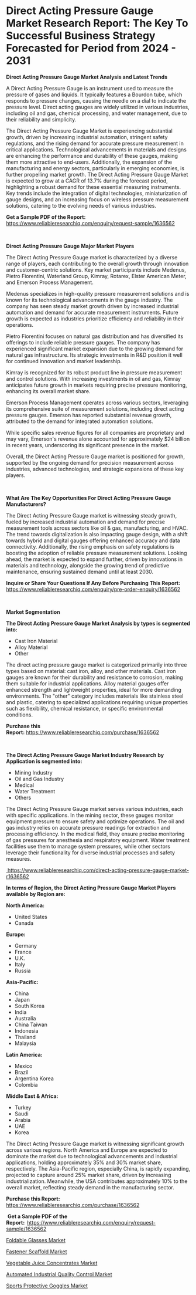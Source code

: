 <p><h1>Direct Acting Pressure Gauge Market Research Report: The Key To Successful Business Strategy Forecasted for Period from 2024 - 2031</h1></p><p><strong>Direct Acting Pressure Gauge Market Analysis and Latest Trends</strong></p>
<p><p>A Direct Acting Pressure Gauge is an instrument used to measure the pressure of gases and liquids. It typically features a Bourdon tube, which responds to pressure changes, causing the needle on a dial to indicate the pressure level. Direct acting gauges are widely utilized in various industries, including oil and gas, chemical processing, and water management, due to their reliability and simplicity.</p><p>The Direct Acting Pressure Gauge Market is experiencing substantial growth, driven by increasing industrial automation, stringent safety regulations, and the rising demand for accurate pressure measurement in critical applications. Technological advancements in materials and designs are enhancing the performance and durability of these gauges, making them more attractive to end-users. Additionally, the expansion of the manufacturing and energy sectors, particularly in emerging economies, is further propelling market growth. The Direct Acting Pressure Gauge Market is expected to grow at a CAGR of 13.7% during the forecast period, highlighting a robust demand for these essential measuring instruments. Key trends include the integration of digital technologies, miniaturization of gauge designs, and an increasing focus on wireless pressure measurement solutions, catering to the evolving needs of various industries.</p></p>
<p><strong>Get a Sample PDF of the Report:&nbsp;</strong> <a href="https://www.reliableresearchiq.com/enquiry/request-sample/1636562">https://www.reliableresearchiq.com/enquiry/request-sample/1636562</a></p>
<p>&nbsp;</p>
<p><strong>Direct Acting Pressure Gauge Major Market Players</strong></p>
<p><p>The Direct Acting Pressure Gauge market is characterized by a diverse range of players, each contributing to the overall growth through innovation and customer-centric solutions. Key market participants include Medenus, Pietro Fiorentini, Waterland Group, Kimray, Rotarex, Elster American Meter, and Emerson Process Management.</p><p>Medenus specializes in high-quality pressure measurement solutions and is known for its technological advancements in the gauge industry. The company has seen steady market growth driven by increased industrial automation and demand for accurate measurement instruments. Future growth is expected as industries prioritize efficiency and reliability in their operations.</p><p>Pietro Fiorentini focuses on natural gas distribution and has diversified its offerings to include reliable pressure gauges. The company has experienced significant market expansion due to the growing demand for natural gas infrastructure. Its strategic investments in R&D position it well for continued innovation and market leadership.</p><p>Kimray is recognized for its robust product line in pressure measurement and control solutions. With increasing investments in oil and gas, Kimray anticipates future growth in markets requiring precise pressure monitoring, enhancing its overall market share.</p><p>Emerson Process Management operates across various sectors, leveraging its comprehensive suite of measurement solutions, including direct acting pressure gauges. Emerson has reported substantial revenue growth, attributed to the demand for integrated automation solutions. </p><p>While specific sales revenue figures for all companies are proprietary and may vary, Emerson's revenue alone accounted for approximately $24 billion in recent years, underscoring its significant presence in the market. </p><p>Overall, the Direct Acting Pressure Gauge market is positioned for growth, supported by the ongoing demand for precision measurement across industries, advanced technologies, and strategic expansions of these key players.</p></p>
<p>&nbsp;</p>
<p><strong>What Are The Key Opportunities For Direct Acting Pressure Gauge Manufacturers?</strong></p>
<p><p>The Direct Acting Pressure Gauge market is witnessing steady growth, fueled by increased industrial automation and demand for precise measurement tools across sectors like oil & gas, manufacturing, and HVAC. The trend towards digitalization is also impacting gauge design, with a shift towards hybrid and digital gauges offering enhanced accuracy and data connectivity. Additionally, the rising emphasis on safety regulations is boosting the adoption of reliable pressure measurement solutions. Looking ahead, the market is expected to expand further, driven by innovations in materials and technology, alongside the growing trend of predictive maintenance, ensuring sustained demand until at least 2030.</p></p>
<p><strong>Inquire or Share Your Questions If Any Before Purchasing This Report:</strong> <a href="https://www.reliableresearchiq.com/enquiry/pre-order-enquiry/1636562">https://www.reliableresearchiq.com/enquiry/pre-order-enquiry/1636562</a></p>
<p>&nbsp;</p>
<p><strong>Market Segmentation</strong></p>
<p><strong>The Direct Acting Pressure Gauge Market Analysis by types is segmented into:</strong></p>
<p><ul><li>Cast Iron Material</li><li>Alloy Material</li><li>Other</li></ul></p>
<p><p>The direct acting pressure gauge market is categorized primarily into three types based on material: cast iron, alloy, and other materials. Cast iron gauges are known for their durability and resistance to corrosion, making them suitable for industrial applications. Alloy material gauges offer enhanced strength and lightweight properties, ideal for more demanding environments. The "other" category includes materials like stainless steel and plastic, catering to specialized applications requiring unique properties such as flexibility, chemical resistance, or specific environmental conditions.</p></p>
<p><strong>Purchase this Report:&nbsp;</strong><a href="https://www.reliableresearchiq.com/purchase/1636562">https://www.reliableresearchiq.com/purchase/1636562</a></p>
<p>&nbsp;</p>
<p><strong>The Direct Acting Pressure Gauge Market Industry Research by Application is segmented into:</strong></p>
<p><ul><li>Mining Industry</li><li>Oil and Gas Industry</li><li>Medical</li><li>Water Treatment</li><li>Others</li></ul></p>
<p><p>The Direct Acting Pressure Gauge market serves various industries, each with specific applications. In the mining sector, these gauges monitor equipment pressure to ensure safety and optimize operations. The oil and gas industry relies on accurate pressure readings for extraction and processing efficiency. In the medical field, they ensure precise monitoring of gas pressures for anesthesia and respiratory equipment. Water treatment facilities use them to manage system pressures, while other sectors leverage their functionality for diverse industrial processes and safety measures.</p></p>
<p><a href="https://www.reliableresearchiq.com/direct-acting-pressure-gauge-market-r1636562">&nbsp;https://www.reliableresearchiq.com/direct-acting-pressure-gauge-market-r1636562</a></p>
<p><strong>In terms of Region, the Direct Acting Pressure Gauge Market Players available by Region are:</strong></p>
<p>
    <p> <strong> North America: </strong>
        <ul>
            <li>United States</li>
            <li>Canada</li>
        </ul>
        </p> 
    <p> <strong> Europe: </strong>
        <ul>
            <li>Germany</li>
            <li>France</li>
            <li>U.K.</li>
            <li>Italy</li>
            <li>Russia</li>
        </ul>
        </p> 
    <p> <strong> Asia-Pacific: </strong>
        <ul>
            <li>China</li>
            <li>Japan</li>
            <li>South Korea</li>
            <li>India</li>
            <li>Australia</li>
            <li>China Taiwan</li>
            <li>Indonesia</li>
            <li>Thailand</li>
            <li>Malaysia</li>
        </ul>
        </p> 
    <p> <strong> Latin America: </strong>
        <ul>
            <li>Mexico</li>
            <li>Brazil</li>
            <li>Argentina Korea</li>
            <li>Colombia</li>
        </ul>
        </p> 
    <p> <strong> Middle East & Africa: </strong>
        <ul>
            <li>Turkey</li>
            <li>Saudi</li>
            <li>Arabia</li>
            <li>UAE</li>
            <li>Korea</li>
        </ul>
    </p>
    </p>
<p><p>The Direct Acting Pressure Gauge market is witnessing significant growth across various regions. North America and Europe are expected to dominate the market due to technological advancements and industrial applications, holding approximately 35% and 30% market share, respectively. The Asia-Pacific region, especially China, is rapidly expanding, projected to capture around 25% market share, driven by increasing industrialization. Meanwhile, the USA contributes approximately 10% to the overall market, reflecting steady demand in the manufacturing sector.</p></p>
<p><strong>Purchase this Report: </strong><a href="https://www.reliableresearchiq.com/purchase/1636562">https://www.reliableresearchiq.com/purchase/1636562</a></p>
<p>&nbsp;<strong>Get a Sample PDF of the Report:&nbsp;&nbsp;</strong><a href="https://www.reliableresearchiq.com/enquiry/request-sample/1636562">https://www.reliableresearchiq.com/enquiry/request-sample/1636562</a></p>
<p><strong></strong></p>
<p><p><a href="https://issuu.com/reportprime-2/docs/foldable-glasses-market-size-2030.p_e171d79dd907b5">Foldable Glasses Market</a></p><p><a href="https://github.com/WayneHopkins413/Market-Research-Report-List-1/blob/main/fastener-scaffold-market.md">Fastener Scaffold Market</a></p><p><a href="https://www.linkedin.com/pulse/future-innovation-global-vegetable-juice-concentrates-market-xarbe">Vegetable Juice Concentrates Market</a></p><p><a href="https://www.linkedin.com/pulse/automated-industrial-quality-control-market-share-new-trends-vy4pe?trackingId=OVDi%2FC83QZOOgknOjxUOoQ%3D%3D">Automated Industrial Quality Control Market</a></p><p><a href="https://issuu.com/reportprime-2/docs/sports-protective-goggles-market-si_3ef651d46407d5">Sports Protective Goggles Market</a></p></p>
